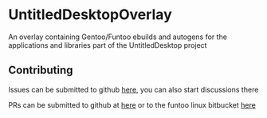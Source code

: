 # UntitledDesktopOverlay
An overlay containing Gentoo/Funtoo ebuilds and autogens for the applications and libraries part of the UntitledDesktop project

## Contributing
Issues can be submitted to github [here](https://github.com/MadLadSquad/UntitledDesktopOverlay), you can also start discussions
there

PRs can be submitted to github at [here](https://github.com/MadLadSquad/UntitledDesktopOverlay) or to the funtoo linux bitbucket
[here](https://code.funtoo.org/bitbucket/users/madman10k/repos/untitled-desktop-overlay/browse)
